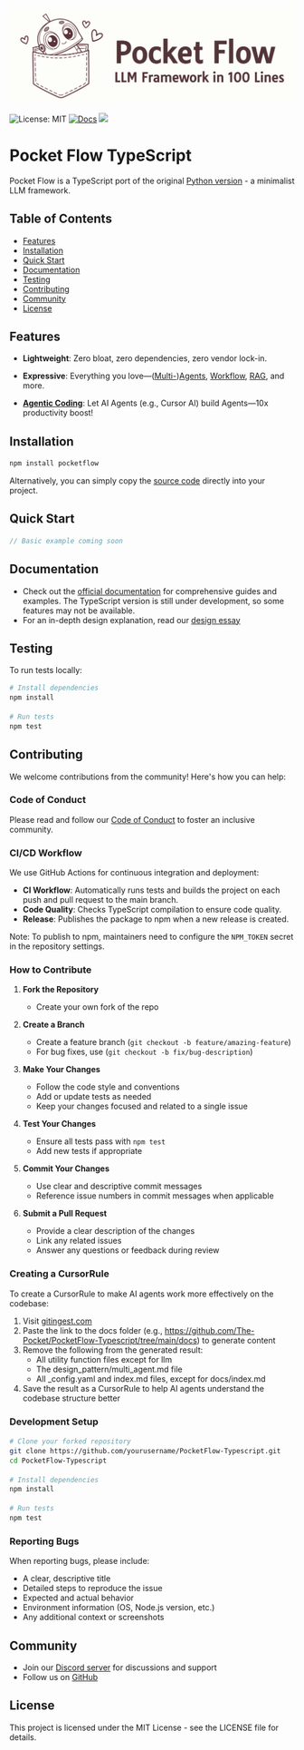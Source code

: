 <div align="center">
  <img src="https://raw.githubusercontent.com/The-Pocket/.github/main/assets/title.png" width="600"/>
</div>

![License: MIT](https://img.shields.io/badge/License-MIT-yellow.svg)
[![Docs](https://img.shields.io/badge/docs-latest-blue)](https://the-pocket.github.io/PocketFlow/)
<a href="https://discord.gg/hUHHE9Sa6T">
<img src="https://img.shields.io/discord/1346833819172601907?logo=discord&style=flat">
</a>

# Pocket Flow TypeScript

Pocket Flow is a TypeScript port of the original [Python version](https://github.com/The-Pocket/PocketFlow) - a minimalist LLM framework.

## Table of Contents

- [Features](#features)
- [Installation](#installation)
- [Quick Start](#quick-start)
- [Documentation](#documentation)
- [Testing](#testing)
- [Contributing](#contributing)
- [Community](#community)
- [License](#license)

## Features

- **Lightweight**: Zero bloat, zero dependencies, zero vendor lock-in.

- **Expressive**: Everything you love—([Multi-](https://the-pocket.github.io/PocketFlow/design_pattern/multi_agent.html))[Agents](https://the-pocket.github.io/PocketFlow/design_pattern/agent.html), [Workflow](https://the-pocket.github.io/PocketFlow/design_pattern/workflow.html), [RAG](https://the-pocket.github.io/PocketFlow/design_pattern/rag.html), and more.

- **[Agentic Coding](https://zacharyhuang.substack.com/p/agentic-coding-the-most-fun-way-to)**: Let AI Agents (e.g., Cursor AI) build Agents—10x productivity boost!

## Installation

```bash
npm install pocketflow
```

Alternatively, you can simply copy the [source code](src/index.ts) directly into your project.

## Quick Start

```typescript
// Basic example coming soon
```

## Documentation

- Check out the [official documentation](https://the-pocket.github.io/PocketFlow/) for comprehensive guides and examples. The TypeScript version is still under development, so some features may not be available.
- For an in-depth design explanation, read our [design essay](https://github.com/The-Pocket/.github/blob/main/profile/pocketflow.md)

## Testing

To run tests locally:

```bash
# Install dependencies
npm install

# Run tests
npm test
```

## Contributing

We welcome contributions from the community! Here's how you can help:

### Code of Conduct

Please read and follow our [Code of Conduct](CODE_OF_CONDUCT.md) to foster an inclusive community.

### CI/CD Workflow

We use GitHub Actions for continuous integration and deployment:

- **CI Workflow**: Automatically runs tests and builds the project on each push and pull request to the main branch.
- **Code Quality**: Checks TypeScript compilation to ensure code quality.
- **Release**: Publishes the package to npm when a new release is created.

Note: To publish to npm, maintainers need to configure the `NPM_TOKEN` secret in the repository settings.

### How to Contribute

1. **Fork the Repository**

   - Create your own fork of the repo

2. **Create a Branch**

   - Create a feature branch (`git checkout -b feature/amazing-feature`)
   - For bug fixes, use (`git checkout -b fix/bug-description`)

3. **Make Your Changes**

   - Follow the code style and conventions
   - Add or update tests as needed
   - Keep your changes focused and related to a single issue

4. **Test Your Changes**

   - Ensure all tests pass with `npm test`
   - Add new tests if appropriate

5. **Commit Your Changes**

   - Use clear and descriptive commit messages
   - Reference issue numbers in commit messages when applicable

6. **Submit a Pull Request**
   - Provide a clear description of the changes
   - Link any related issues
   - Answer any questions or feedback during review

### Creating a CursorRule

To create a CursorRule to make AI agents work more effectively on the codebase:

1. Visit [gitingest.com](https://gitingest.com/)
2. Paste the link to the docs folder (e.g., https://github.com/The-Pocket/PocketFlow-Typescript/tree/main/docs) to generate content
3. Remove the following from the generated result:
   - All utility function files except for llm
   - The design_pattern/multi_agent.md file
   - All \_config.yaml and index.md files, except for docs/index.md
4. Save the result as a CursorRule to help AI agents understand the codebase structure better

### Development Setup

```bash
# Clone your forked repository
git clone https://github.com/yourusername/PocketFlow-Typescript.git
cd PocketFlow-Typescript

# Install dependencies
npm install

# Run tests
npm test
```

### Reporting Bugs

When reporting bugs, please include:

- A clear, descriptive title
- Detailed steps to reproduce the issue
- Expected and actual behavior
- Environment information (OS, Node.js version, etc.)
- Any additional context or screenshots

## Community

- Join our [Discord server](https://discord.gg/hUHHE9Sa6T) for discussions and support
- Follow us on [GitHub](https://github.com/The-Pocket)

## License

This project is licensed under the MIT License - see the LICENSE file for details.
